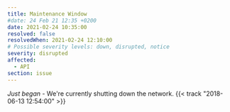 ```yaml
---
title: Maintenance Window
#date: 24 Feb 21 12:35 +0200
date: 2021-02-24 10:35:00
resolved: false
resolvedWhen: 2021-02-24 12:10:00
# Possible severity levels: down, disrupted, notice
severity: disrupted
affected:
  - API
section: issue
---
```


*Just began* - We're currently shutting down the network. {{< track "2018-06-13 12:54:00" >}}
